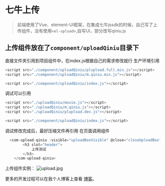 # 七牛上传

> 前端使用了Vue、element-UI框架，在集成七牛jssdk的时候，自己写了上传组件，没有使用`<el-upload>`,自写UI，部分改写qiniu.js

## 上传组件放在了`component/uploadQiniu`目录下
直接文件夹引用到项目组件中，在index.js根据自己的需求修改就行
生产环境引用
```js
<script src="./component/uploadQiniu/plupload.full.min.js"></script>
<script src="./component/uploadQiniu/m.qiniu.min.js"></script>

<script src="./component/uploadQiniu/index.js"></script>
```
调试可以引用
```js
<script src="./uploadQiniu/moxie.js"></script>
<script src="./uploadQiniu/m.qiniu.js"></script>
<script src="./uploadQiniu/plupload.dev.js"></script>

<script src="./component/uploadQiniu/index.js"></script>
```
调试修改完成后，最好压缩文件再引用
在页面调用组件
```js
  <com-upload-qiniu :visible="uploadBoxVisible" @close="closeUploadBox">
        <h3 slot="header">
            上传测试
        </h3>
    </com-upload-qiniu>
```
上传组件实例：
![upload.jpg](http://gitpages-1251551899.picgz.myqcloud.com/upload.jpg)

更多的开发过程可以在我个人博客上查看 [博客](https://flyontheair.github.io/2017/06/30/vue-qiniu-jssdk/)。
